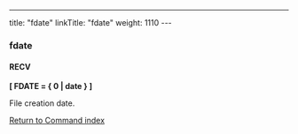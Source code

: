 ---
title: "fdate"
linkTitle: "fdate"
weight: 1110
---<span id="fdate"></span>

### fdate

#### RECV

****[ FDATE
= { 0
&#124; date } ]****

File creation date.

[Return to Command index](../../)

 
